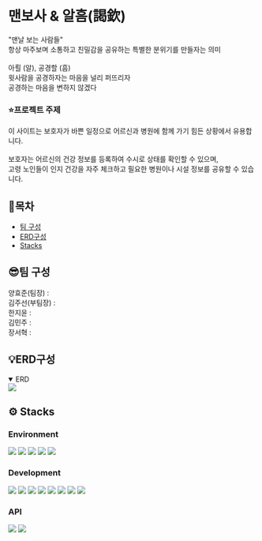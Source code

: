 # 맨보사 & 알흠(謁欽)
"맨날 보는 사람들" <br>
항상 마주보며 소통하고 친밀감을 공유하는 특별한 분위기를 만들자는 의미
<br>
<br>
아뢸 (알), 공경할 (흠) <br>
윗사람을 공경하자는 마음을 널리 퍼뜨리자 <br>
공경하는 마음을 변하지 않겠다



### ⭐프로젝트 주제
이 사이트는 보호자가 바쁜 일정으로 어르신과 병원에 함께 가기 힘든 상황에서 유용합니다.
<br>
<br>
보호자는 어르신의 건강 정보를 등록하여 수시로 상태를 확인할 수 있으며, <br>
고령 노인들이 인지 건강을 자주 체크하고 필요한 병원이나 시설 정보를 공유할 수 있습니다.

## 📖목차
- [팀 구성](#팀-구성)
- [ERD구성](#erd구성)
- [Stacks](#-stacks)

## 😎팀 구성
양효준(팀장) :
<br>
김주선(부팀장) :
<br>
한지윤 :
<br>
김민주 :
<br>
장서혁 :

## 💡ERD구성

<details open>
<summary>ERD</summary>
  <img src="https://github.com/joosun0823/Menbosa/assets/133857203/2b070302-6d0b-4815-a13c-26d003bc17fa">
</details>

## ⚙ Stacks
### Environment
<div>
  <img src="https://img.shields.io/badge/Visual Studio Code-007ACC?style=flat&logo=visualstudiocode&logoColor=white"/>
  <img src="https://img.shields.io/badge/IntelliJ-FE315D?style=flat&logo=intellijidea&logoColor=white"/>
  <img src="https://img.shields.io/badge/DBeaver-382923?style=flat&logo=dbeaver&logoColor=white"/>
  <img src="https://img.shields.io/badge/Git-F05032?style=flat&logo=git&logoColor=white"/>
  <img src="https://img.shields.io/badge/GitHub-181717?style=flat&logo=github&logoColor=white"/>
</div>

### Development
<div>
  <img src="https://img.shields.io/badge/HTML-E34F26?style=flat&logo=html5&logoColor=white"/>
  <img src="https://img.shields.io/badge/CSS-1572B6?style=flat&logo=css3&logoColor=white"/>
  <img src="https://img.shields.io/badge/JavaScript-F7DF1E?style=flat&logo=javascript&logoColor=white"/>
  <img src="https://img.shields.io/badge/Java-5382A1?style=flat"/>
  <img src="https://img.shields.io/badge/Thymeleaf-005F0F?style=flat&logo=thymeleaf&logoColor=white"/>
  <img src="https://img.shields.io/badge/Springboot-6DB33F?style=flat&logo=springboot&logoColor=white"/>
  <img src="https://img.shields.io/badge/Oracle-F80000?style=flat&logo=oracle&logoColor=white"/>
  <img src="https://img.shields.io/badge/MyBatis-362929?style=flat"/>
</div>

### API
<div>
  <img src="https://img.shields.io/badge/CoolSMSAPI-0089CF?style=flat&logo=stripe&logoColor=white"/>
  <img src="https://img.shields.io/badge/KakaoMapAPI-FFCD00?style=flat&logo=kakao&logoColor=white"/>
</div>

## 
